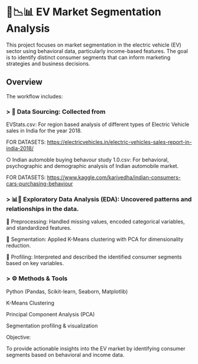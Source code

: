 # 🚗📉📊 EV Market Segmentation Analysis

This project focuses on market segmentation in the electric vehicle (EV) sector using behavioral data, particularly income-based features. The goal is to identify distinct consumer segments that can inform marketing strategies and business decisions.

## Overview
The workflow includes:

### > 🔗 Data Sourcing: Collected from 

EVStats.csv: For region based analysis of different types of Electric Vehicle sales in India for the year 2018. 

FOR DATASETS:  https://electricvehicles.in/electric-vehicles-sales-report-in-india-2018/ 

○ Indian automoble buying behavour study 1.0.csv: For behavioral, psychographic and demographic analysis of Indian automobile market.

FOR DATASETS:    https://www.kaggle.com/karivedha/indian-consumers-cars-purchasing-behaviour 


### > 📊🔎 Exploratory Data Analysis (EDA): Uncovered patterns and relationships in the data.

🧹 Preprocessing: Handled missing values, encoded categorical variables, and standardized features.

🧠 Segmentation: Applied K-Means clustering with PCA for dimensionality reduction.

🧾 Profiling: Interpreted and described the identified consumer segments based on key variables.

### > ⚙ Methods & Tools
Python (Pandas, Scikit-learn, Seaborn, Matplotlib)

K-Means Clustering

Principal Component Analysis (PCA)

Segmentation profiling & visualization

Objective:

To provide actionable insights into the EV market by identifying consumer segments based on behavioral and income data.
